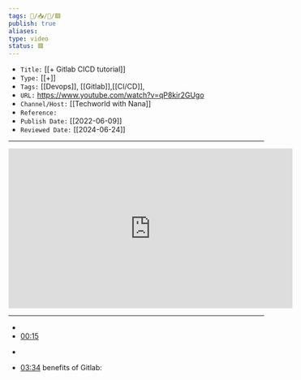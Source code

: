 ```yaml
---
tags: 🧠️/📥️/🎥️/🟥️
publish: true
aliases: 
type: video
status: 🟥️
---
```


- `Title:` [[+ Gitlab CICD tutorial]]
- `Type:` [[+]]
- `Tags:` [[Devops]], [[Gitlab]],[[CI/CD]], 
- `URL:` <https://www.youtube.com/watch?v=qP8kir2GUgo>
- `Channel/Host:` [[Techworld with Nana]]
- `Reference:` 
- `Publish Date:` [[2022-06-09]]
- `Reviewed Date:` [[2024-06-24]]

---

<center><iframe width="560" height="315" src="https://www.youtube.com/embed/qP8kir2GUgo?si=TgjN9ZVHBIbBAV1n" frameborder="0" allow="accelerometer; autoplay; encrypted-media; gyroscope; picture-in-picture" allowfullscreen></iframe></center>


---

- 
- [00:15](https://www.youtube.com/watch?v=qP8kir2GUgo&t=15#t=15.13) 


* 
- [03:34](https://www.youtube.com/watch?v=qP8kir2GUgo&t=215#t=03:34.74) benefits of Gitlab: 

